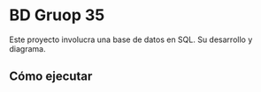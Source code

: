 # BD Gruop 35

Este proyecto involucra una base de datos en SQL. Su desarrollo y diagrama.

## Cómo ejecutar

